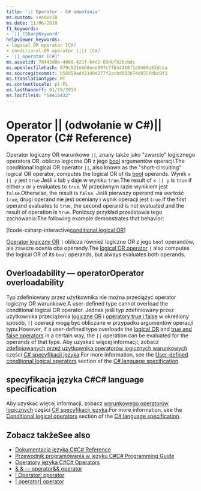 ```yaml
---
title: '|| Operator - C# odwołania'
ms.custom: seodec18
ms.date: 11/06/2018
f1_keywords:
- '||_CSharpKeyword'
helpviewer_keywords:
- logical OR operator [C#]
- conditional-OR operator (||) [C#]
- '|| operator [C#]'
ms.assetid: 7d442d8e-400d-421f-b4d2-034bf82bcbdc
ms.openlocfilehash: 079c021eb68ece097c7f644416f1e9469a82dcea
ms.sourcegitcommit: b56d59ad42140d277f2acbd003b74d655fdbc9f1
ms.translationtype: MT
ms.contentlocale: pl-PL
ms.lasthandoff: 01/19/2019
ms.locfileid: "54415432"
---
```

# <a name="-operator-c-reference"></a><span data-ttu-id="9f2f3-102">Operator || (odwołanie w C#)</span><span class="sxs-lookup"><span data-stu-id="9f2f3-102">|| Operator (C# Reference)</span></span>

<span data-ttu-id="9f2f3-103">Operator logiczny OR warunkowe `||`, znany także jako "zwarcie" logicznego operatora OR, oblicza logiczne OR z jego [bool](../keywords/bool.md) argumentów operacji.</span><span class="sxs-lookup"><span data-stu-id="9f2f3-103">The conditional logical OR operator `||`, also known as the "short-circuiting" logical OR operator, computes the logical OR of its [bool](../keywords/bool.md) operands.</span></span> <span data-ttu-id="9f2f3-104">Wynik `x || y` jest `true` Jeśli `x` lub `y` daje w wyniku `true`.</span><span class="sxs-lookup"><span data-stu-id="9f2f3-104">The result of `x || y` is `true` if either `x` or `y` evaluates to `true`.</span></span> <span data-ttu-id="9f2f3-105">W przeciwnym razie wynikiem jest `false`.</span><span class="sxs-lookup"><span data-stu-id="9f2f3-105">Otherwise, the result is `false`.</span></span> <span data-ttu-id="9f2f3-106">Jeśli pierwszy operand ma wartość `true`, drugi operand nie jest oceniany i wynik operacji jest `true`.</span><span class="sxs-lookup"><span data-stu-id="9f2f3-106">If the first operand evaluates to `true`, the second operand is not evaluated and the result of operation is `true`.</span></span> <span data-ttu-id="9f2f3-107">Poniższy przykład przedstawia tego zachowania:</span><span class="sxs-lookup"><span data-stu-id="9f2f3-107">The following example demonstrates that behavior:</span></span>

[!code-csharp-interactive[conditional logical OR](~/samples/snippets/csharp/language-reference/operators/ConditionalLogicalOperatorsExamples.cs#Or)]

<span data-ttu-id="9f2f3-108">[Operator logiczny OR](or-operator.md) `|` oblicza również logiczne OR z jego `bool` operandów, ale zawsze ocenia oba operandy.</span><span class="sxs-lookup"><span data-stu-id="9f2f3-108">The [logical OR operator](or-operator.md) `|` also computes the logical OR of its `bool` operands, but always evaluates both operands.</span></span>

## <a name="operator-overloadability"></a><span data-ttu-id="9f2f3-109">Overloadability — operator</span><span class="sxs-lookup"><span data-stu-id="9f2f3-109">Operator overloadability</span></span>

<span data-ttu-id="9f2f3-110">Typ zdefiniowany przez użytkownika nie można przeciążyć operator logiczny OR warunkowe.</span><span class="sxs-lookup"><span data-stu-id="9f2f3-110">A user-defined type cannot overload the conditional logical OR operator.</span></span> <span data-ttu-id="9f2f3-111">Jednak jeśli typ zdefiniowany przez użytkownika przeciążenia [logiczne OR](or-operator.md) i [operatory true i false](../keywords/true-false-operators.md) w określony sposób, `||` operacji mogą być obliczane w przypadku argumentów operacji typu.</span><span class="sxs-lookup"><span data-stu-id="9f2f3-111">However, if a user-defined type overloads the [logical OR](or-operator.md) and [true and false operators](../keywords/true-false-operators.md) in a certain way, the `||` operation can be evaluated for the operands of that type.</span></span> <span data-ttu-id="9f2f3-112">Aby uzyskać więcej informacji, zobacz [zdefiniowanych przez użytkownika operatorów logicznych warunkowych](~/_csharplang/spec/expressions.md#user-defined-conditional-logical-operators) części [ C# specyfikacji języka](../language-specification/index.md).</span><span class="sxs-lookup"><span data-stu-id="9f2f3-112">For more information, see the [User-defined conditional logical operators](~/_csharplang/spec/expressions.md#user-defined-conditional-logical-operators) section of the [C# language specification](../language-specification/index.md).</span></span>

## <a name="c-language-specification"></a><span data-ttu-id="9f2f3-113">specyfikacja języka C#</span><span class="sxs-lookup"><span data-stu-id="9f2f3-113">C# language specification</span></span>

<span data-ttu-id="9f2f3-114">Aby uzyskać więcej informacji, zobacz [warunkowego operatorów logicznych](~/_csharplang/spec/expressions.md#conditional-logical-operators) części [ C# specyfikacji języka](../language-specification/index.md).</span><span class="sxs-lookup"><span data-stu-id="9f2f3-114">For more information, see the [Conditional logical operators](~/_csharplang/spec/expressions.md#conditional-logical-operators) section of the [C# language specification](../language-specification/index.md).</span></span>

## <a name="see-also"></a><span data-ttu-id="9f2f3-115">Zobacz także</span><span class="sxs-lookup"><span data-stu-id="9f2f3-115">See also</span></span>

- [<span data-ttu-id="9f2f3-116">Dokumentacja języka C#</span><span class="sxs-lookup"><span data-stu-id="9f2f3-116">C# Reference</span></span>](../index.md)
- [<span data-ttu-id="9f2f3-117">Przewodnik programowania w języku C#</span><span class="sxs-lookup"><span data-stu-id="9f2f3-117">C# Programming Guide</span></span>](../../programming-guide/index.md)
- [<span data-ttu-id="9f2f3-118">Operatory języka C#</span><span class="sxs-lookup"><span data-stu-id="9f2f3-118">C# Operators</span></span>](index.md)
- [<span data-ttu-id="9f2f3-119">& & — operator</span><span class="sxs-lookup"><span data-stu-id="9f2f3-119">&& operator</span></span>](conditional-and-operator.md)
- [<span data-ttu-id="9f2f3-120">\! Operator</span><span class="sxs-lookup"><span data-stu-id="9f2f3-120">\! operator</span></span>](logical-negation-operator.md)
- [<span data-ttu-id="9f2f3-121">| operator</span><span class="sxs-lookup"><span data-stu-id="9f2f3-121">| operator</span></span>](or-operator.md)
